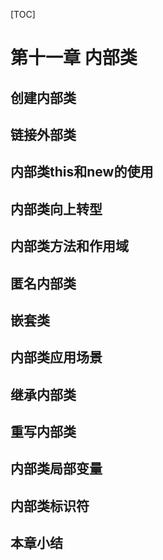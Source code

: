 [TOC]

<!-- Inner Classes -->
# 第十一章 内部类


<!-- Creating Inner Classes -->
## 创建内部类


<!-- The Link to the Outer Class -->
## 链接外部类


<!-- Using .this and .new -->
## 内部类this和new的使用


<!-- Inner Classes and Upcasting -->
## 内部类向上转型


<!-- Inner Classes in Methods and Scopes -->
## 内部类方法和作用域


<!-- Anonymous Inner Classes -->
## 匿名内部类


<!-- Nested Classes -->
## 嵌套类


<!-- Why Inner Classes? -->
## 内部类应用场景


<!-- Inheriting from Inner Classes -->
## 继承内部类


<!-- Can Inner Classes Be Overridden? -->
## 重写内部类


<!-- Local Inner Classes -->
## 内部类局部变量


<!-- Inner-Class Identifiers -->
## 内部类标识符


<!-- Summary -->
## 本章小结

<!-- 分页 -->

<div style="page-break-after: always;"></div>
